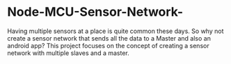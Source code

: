 # Node-MCU-Sensor-Network-
Having multiple sensors at a place is quite common these days. So why not create a sensor network that sends all the data to a Master and also an android app? This project focuses on the concept of creating a sensor network with multiple slaves and a master.

